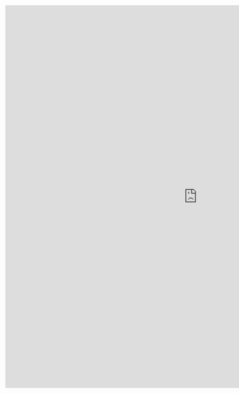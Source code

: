 <iframe src="https://weseemahmed.shinyapps.io/cluster-map/" scrolling="auto" frameborder="0" style="width:1200px;height:1200px;padding:0;"></iframe> 
